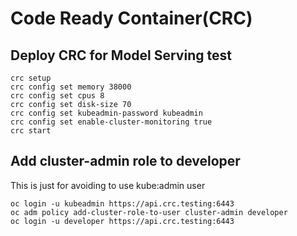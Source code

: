 # Code Ready Container(CRC)

## Deploy CRC for Model Serving test
~~~
crc setup 
crc config set memory 38000 
crc config set cpus 8 
crc config set disk-size 70 
crc config set kubeadmin-password kubeadmin 
crc config set enable-cluster-monitoring true
crc start
~~~

## Add cluster-admin role to developer 
This is just for avoiding to use kube:admin user
~~~
oc login -u kubeadmin https://api.crc.testing:6443
oc adm policy add-cluster-role-to-user cluster-admin developer
oc login -u developer https://api.crc.testing:6443
~~~